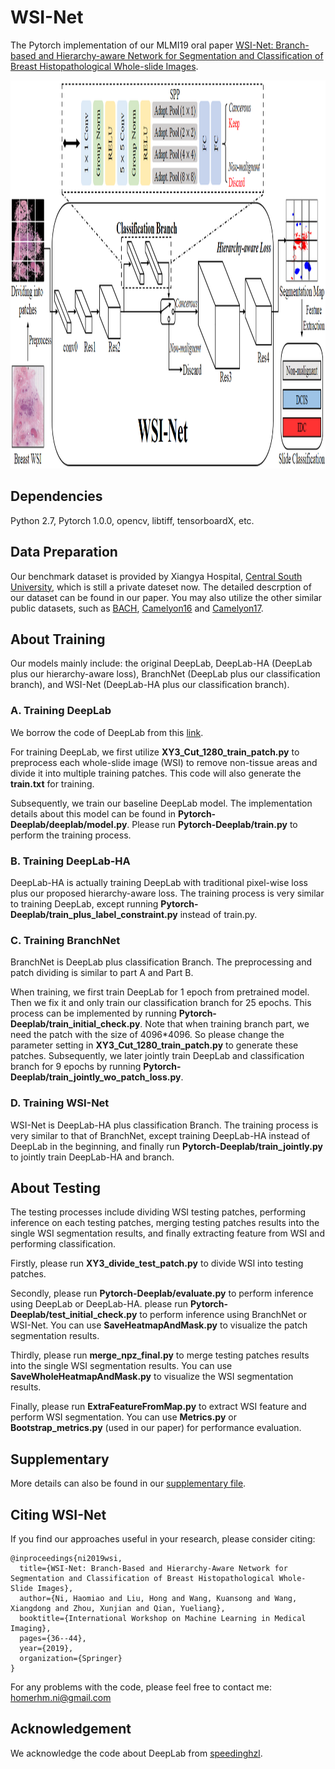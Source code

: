 WSI-Net
====

The Pytorch implementation of our MLMI19 oral paper [WSI-Net: Branch-based and Hierarchy-aware Network for Segmentation and Classification of Breast Histopathological Whole-slide Images](https://drive.google.com/open?id=1XBRQUKKxkAYxywSY5EqqfSDaFTy9qvmr).

<div align=center><img src="examples/mlmi_overview.png" width="1289px" height="621px"/></div>

Dependencies
----
Python 2.7, Pytorch 1.0.0, opencv, libtiff, tensorboardX, etc.

Data Preparation
----
Our benchmark dataset is provided by Xiangya Hospital, [Central South University](http://en.csu.edu.cn/index.htm), which is still a private dateset now. 
The detailed descrption of our dataset can be found in our paper. 
You may also utilize the other similar public datasets, 
such as [BACH](https://iciar2018-challenge.grand-challenge.org/), 
[Camelyon16](https://camelyon16.grand-challenge.org/) 
and [Camelyon17](https://camelyon17.grand-challenge.org/).

About Training
----
Our models mainly include: the original DeepLab, 
DeepLab-HA (DeepLab plus our hierarchy-aware loss), 
BranchNet (DeepLab plus our classification branch),
and WSI-Net (DeepLab-HA plus our classification branch).

### A. Training DeepLab
We borrow the code of DeepLab from this [link](https://github.com/speedinghzl/Pytorch-Deeplab).

For training DeepLab, we first utilize **XY3_Cut_1280_train_patch.py** to 
preprocess each whole-slide image (WSI) to remove non-tissue
areas and divide it into multiple training patches. This code will also generate the 
**train.txt** for training.

Subsequently, we train our baseline DeepLab model. The implementation details 
about this model can be found in **Pytorch-Deeplab/deeplab/model.py**.
Please run **Pytorch-Deeplab/train.py** to perform the training process.

### B. Training DeepLab-HA
DeepLab-HA is actually training DeepLab with traditional pixel-wise loss plus our
proposed hierarchy-aware loss. The training process is very similar to training DeepLab,
except running **Pytorch-Deeplab/train_plus_label_constraint.py** instead of train.py.

### C. Training BranchNet
BranchNet is DeepLab plus classification Branch.
The preprocessing and patch dividing is similar to part A and Part B. 

When training, we first train DeepLab for 1 epoch from pretrained model. Then we fix it
and only train our classification branch for 25 epochs. This process can be implemented by running 
**Pytorch-Deeplab/train_initial_check.py**. Note that when training branch part, we need the patch
with the size of 4096*4096. So please change the parameter setting in **XY3_Cut_1280_train_patch.py**
 to generate these patches. 
Subsequently, we later jointly train DeepLab and classification branch for 9 epochs by running 
**Pytorch-Deeplab/train_jointly_wo_patch_loss.py**.

### D. Training WSI-Net
WSI-Net is DeepLab-HA plus classification Branch. 
The training process is very similar to that of BranchNet, except training DeepLab-HA instead of
 DeepLab in the beginning, and finally run **Pytorch-Deeplab/train_jointly.py** to jointly
 train DeepLab-HA and branch. 

About Testing
----
The testing processes include dividing WSI testing patches, performing inference on each testing patches,
merging testing patches results into the single WSI segmentation results, and finally extracting
 feature from WSI and performing classification.
 
Firstly, please run **XY3_divide_test_patch.py** to divide WSI into testing patches.

Secondly, please run **Pytorch-Deeplab/evaluate.py** to perform inference using DeepLab or DeepLab-HA. 
please run **Pytorch-Deeplab/test_initial_check.py** to perform inference using BranchNet or WSI-Net.
You can use **SaveHeatmapAndMask.py** to visualize the patch segmentation results.

Thirdly, please run **merge_npz_final.py** to merge testing patches results into the single WSI segmentation results.
You can use **SaveWholeHeatmapAndMask.py** to visualize the WSI segmentation results.

Finally, please run **ExtraFeatureFromMap.py** to extract WSI feature and perform WSI segmentation. You can use 
**Metrics.py** or **Bootstrap_metrics.py** (used in our paper) for performance evaluation.

Supplementary
----
More details can also be found in our [supplementary file](https://drive.google.com/open?id=1Xb9mNkiJkLnMNhJDBlenbdK6aktH31cI).

Citing WSI-Net
----
If you find our approaches useful in your research, please consider citing:
```
@inproceedings{ni2019wsi,
  title={WSI-Net: Branch-Based and Hierarchy-Aware Network for Segmentation and Classification of Breast Histopathological Whole-Slide Images},
  author={Ni, Haomiao and Liu, Hong and Wang, Kuansong and Wang, Xiangdong and Zhou, Xunjian and Qian, Yueliang},
  booktitle={International Workshop on Machine Learning in Medical Imaging},
  pages={36--44},
  year={2019},
  organization={Springer}
}
```
For any problems with the code, please feel free to contact me: homerhm.ni@gmail.com

Acknowledgement
----
We acknowledge the code about DeepLab from [speedinghzl](https://github.com/speedinghzl/Pytorch-Deeplab).
